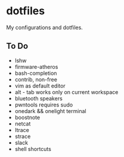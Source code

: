 # dotfiles
My configurations and dotfiles.

## To Do
- lshw
- firmware-atheros
- bash-completion
- contrib, non-free
- vim as default editor
- alt - tab works only on current workspace
- bluetooth speakers
- pwntools requires sudo
- onedark && onelight terminal
- boostnote
- netcat
- ltrace
- strace
- slack
- shell shortcuts
